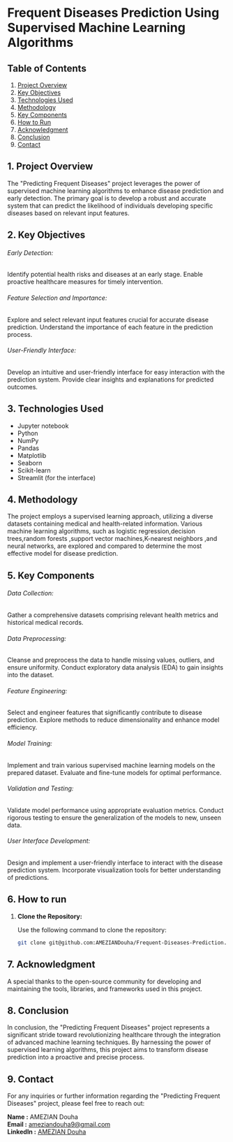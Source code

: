 # Frequent Diseases Prediction Using Supervised Machine Learning Algorithms

## Table of Contents

1. [Project Overview](#1-project-overview)
2. [Key Objectives](#2-key-bjectives)
3. [Technologies Used](#3-technologies-used)
4. [Methodology](#4-methodology)
5. [Key Components](#5-key-components)
6. [How to Run](#6-how-to-run)
7. [Acknowledgment](#7-acknowledgment)
8. [Conclusion](#8-conclusion)
9. [Contact](#9-contact)

## 1. Project Overview

The "Predicting Frequent Diseases" project leverages the power of supervised machine learning algorithms to enhance disease prediction and early detection. The primary goal is to develop a robust and accurate system that can predict the likelihood of individuals developing specific diseases based on relevant input features.

## 2. Key Objectives

###### Early Detection:

Identify potential health risks and diseases at an early stage.
Enable proactive healthcare measures for timely intervention.

###### Feature Selection and Importance:

Explore and select relevant input features crucial for accurate disease prediction.
Understand the importance of each feature in the prediction process.
###### User-Friendly Interface:

Develop an intuitive and user-friendly interface for easy interaction with the prediction system.
Provide clear insights and explanations for predicted outcomes.

## 3. Technologies Used

- Jupyter notebook
- Python
- NumPy
- Pandas
- Matplotlib
- Seaborn
- Scikit-learn
- Streamlit (for the interface)

## 4. Methodology

The project employs a supervised learning approach, utilizing a diverse datasets containing medical and health-related information. Various machine learning algorithms, such as logistic regression,decision trees,random forests ,support vector machines,K-nearest neighbors ,and neural networks, are explored and compared to determine the most effective model for disease prediction.

## 5. Key Components
###### Data Collection:

Gather a comprehensive datasets comprising relevant health metrics and historical medical records.
###### Data Preprocessing:

Cleanse and preprocess the data to handle missing values, outliers, and ensure uniformity.
Conduct exploratory data analysis (EDA) to gain insights into the dataset.
###### Feature Engineering:

Select and engineer features that significantly contribute to disease prediction.
Explore methods to reduce dimensionality and enhance model efficiency.
###### Model Training:

Implement and train various supervised machine learning models on the prepared dataset.
Evaluate and fine-tune models for optimal performance.
###### Validation and Testing:

Validate model performance using appropriate evaluation metrics.
Conduct rigorous testing to ensure the generalization of the models to new, unseen data.
###### User Interface Development:

Design and implement a user-friendly interface to interact with the disease prediction system.
Incorporate visualization tools for better understanding of predictions.

## 6. How to run
1. **Clone the Repository:**

   Use the following command to clone the repository:

   ```bash
   git clone git@github.com:AMEZIANDouha/Frequent-Diseases-Prediction.git
   
## 7. Acknowledgment
A special thanks to the open-source community for developing and maintaining the tools, libraries, and frameworks used in this project.

## 8. Conclusion
In conclusion, the "Predicting Frequent Diseases" project represents a significant stride toward revolutionizing healthcare through the integration of advanced machine learning techniques. By harnessing the power of supervised learning algorithms, this project aims to transform disease prediction into a proactive and precise process.

## 9. Contact

For any inquiries or further information regarding the "Predicting Frequent Diseases" project, please feel free to reach out:

 **Name      :**    AMEZIAN Douha  
 **Email     :**   [ameziandouha9@gmail.com](ameziandouha9@gmail.com)  
 **LinkedIn  :**  [AMEZIAN Douha](https://www.linkedin.com/in/douha-amezian-033629280/)  

